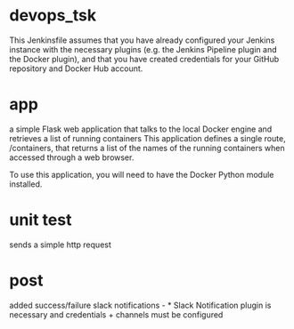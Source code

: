 # devops_tsk
This Jenkinsfile assumes that you have already configured your Jenkins instance with the necessary plugins (e.g. the Jenkins Pipeline plugin and the Docker plugin), and that you have created credentials for your GitHub repository and Docker Hub account.
# app
a simple Flask web application that talks to the local Docker engine and retrieves a list of running containers
This application defines a single route, /containers, that returns a list of the names of the running containers when accessed through a web browser.

To use this application, you will need to have the Docker Python module installed.
# unit test 
sends a simple http request

# post
added success/failure slack notifications - * Slack Notification plugin is necessary and credentials + channels must be configured 